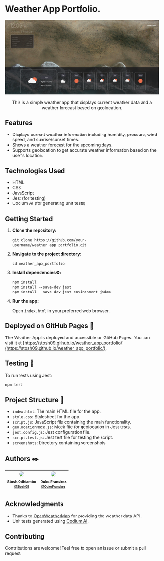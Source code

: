 # Weather App Portfolio.
![Weather App Screenshot](./screenshots/weather_app_screenshot.png)
<p align="center">
  <!-- <img src="https://github.com/Michaelndula/AirBnB_clone/blob/master/65f4a1dd9c51265f49d0.png?raw=true" alt="HolbertonBnB logo">
</p> -->
This is a simple weather app that displays current weather data and a weather forecast based on geolocation.

## Features

- Displays current weather information including humidity, pressure, wind speed, and sunrise/sunset times.
- Shows a weather forecast for the upcoming days.
- Supports geolocation to get accurate weather information based on the user's location.

## Technologies Used

- HTML
- CSS
- JavaScript
- Jest (for testing)
- Codium AI (for generating unit tests)

## Getting Started

1. **Clone the repository:**

   ```
   git clone https://github.com/your-username/weather_app_portfolio.git
   ```

2. **Navigate to the project directory:**

   ```
   cd weather_app_portfolio
   ```

3. **Install dependencies:gear::**

   ```
   npm install
   npm install --save-dev jest
   npm install --save-dev jest-environment-jsdom
   ```

4. **Run the app:**

   Open `index.html` in your preferred web browser.

## Deployed on GitHub Pages :page_with_curl:

The Weather App is deployed and accessible on GitHub Pages. You can visit it at [https://stosh09.github.io/weather_app_portfolio/](https://stosh09.github.io/weather_app_portfolio/).

## Testing :straight_ruler:

To run tests using Jest:

```
npm test
```

## Project Structure :file_folder:

- `index.html`: The main HTML file for the app.
- `style.css`: Stylesheet for the app.
- `script.js`: JavaScript file containing the main functionality.
- `geolocationMock.js`: Mock file for geolocation in Jest tests.
- `jest.config.js`: Jest configuration file.
- `script.test.js`: Jest test file for testing the script.
- `screenshots`: Directory containing screenshots

## Authors :black_nib:
| [<img src="https://avatars.githubusercontent.com/u/125689995?v=4" width="110" style="border-radius: 50%"><br><sub>Stosh Odhiambo<br><sup>@Stosh09](https://github.com/Stosh09) | [<img src="https://avatars.githubusercontent.com/u/96543749?v=4" width="110" style="border-radius: 50%"><br><sub>Ouko Franchez<br><sup>@OukoFranchez](https://github.com/OukoFranchez) |
|:----------------------------------------------------------------------------------------------------------------------------------------------------------------:|:--------------------------------------------------------------------------------------------------------------------------------------------------:|

## Acknowledgments

- Thanks to [OpenWeatherMap](https://openweathermap.org/) for providing the weather data API.
- Unit tests generated using [Codium AI](https://codium.ai/).



## Contributing

Contributions are welcome! Feel free to open an issue or submit a pull request.


